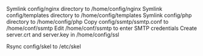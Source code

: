 Symlink config/nginx directory to /home/config/nginx
Symlink config/templates directory to /home/config/templates
Symlink config/php directory to /home/config/php
Copy config/ssmtp/ssmtp.conf to /home/conf/ssmtp
Edit /home/conf/ssmtp to enter SMTP credentials
Create server.crt and server.key in /home/config/ssl

Rsync config/skel to /etc/skel

